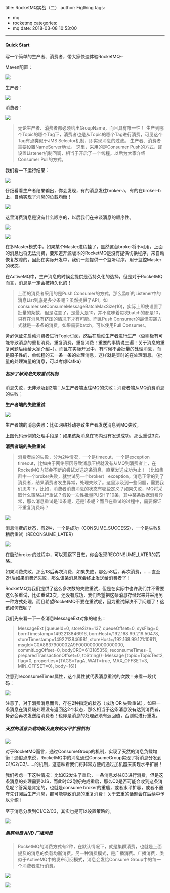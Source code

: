title: RocketMQ实战（二）
author: Figthing
tags:
  - mq
  - rocketmq
categories:
  - mq
date: 2018-03-08 10:53:00
---
#### Quick Start

写一个简单的生产者、消费者，带大家快速体验RocketMQ~

Maven配置：

![](http://zhouqi-blog.oss-cn-shenzhen.aliyuncs.com/img/mq/19.png?imageView2/2/w/600/h/600/q/75|imageslim)

生产者：

![](http://zhouqi-blog.oss-cn-shenzhen.aliyuncs.com/img/mq/20.png?imageView2/2/w/600/h/600/q/75|imageslim)

消费者：

![](http://zhouqi-blog.oss-cn-shenzhen.aliyuncs.com/img/mq/21.png?imageView2/2/w/600/h/600/q/75|imageslim)

> 无论生产者、消费者都必须给出GroupName，而且具有唯一性！
生产到哪个Topic的哪个Tag下，消费者也是从Topic的哪个Tag进行消费，可见这个Tag有点类似于JMS Selector机制，即实现消息的过滤。
生产者、消费者需要设置NameServer地址。
这里，采用的是Consumer Push的方式，即设置Listener机制回调，相当于开启了一个线程。以后为大家介绍Consumer Pull的方式。

<!--more-->

我们看一下运行结果：

![](http://zhouqi-blog.oss-cn-shenzhen.aliyuncs.com/img/mq/22.png?imageView2/2/w/600/h/600/q/75|imageslim)

仔细看看生产者结果输出，你会发现，有的消息发往broker-a，有的在broker-b上，自动实现了消息的负载均衡！

![](http://zhouqi-blog.oss-cn-shenzhen.aliyuncs.com/img/mq/23.png?imageView2/2/w/600/h/600/q/75|imageslim)

这里消费消息是没有什么顺序的，以后我们在来谈消息的顺序性。

![](http://zhouqi-blog.oss-cn-shenzhen.aliyuncs.com/img/mq/24.png?imageView2/2/w/600/h/600/q/75|imageslim)

![](http://zhouqi-blog.oss-cn-shenzhen.aliyuncs.com/img/mq/25.png?imageView2/2/w/600/h/600/q/75|imageslim)

在多Master模式中，如果某个Master进程挂了，显然这台broker将不可用，上面的消息也将无法消费，要知道开源版本的RocketMQ是没有提供切换程序，来自动恢复故障的，因此在实际开发中，我们一般提供一个监听程序，用于监控Master的状态。

在ActiveMQ中，生产消息的时候会提供是否持久化的选择，但是对于RocketMQ而言，消息是一定会被持久化的！

> 上面的消费者采用的是Push Consumer的方式，那么监听的Listener中的消息List到底是多少条呢？虽然提供了API，如consumer.setConsumeMessageBatchMaxSize(10)，实际上即使设置了批量的条数，但是注意了，是最大是10，并不意味着每次batch的都是10，只有在消息有挤压的情况下才有可能。而且Push Consumer的最佳实践方式就是一条条的消费，如果需要batch，可以使用Pull Consumer。

务必保证先启动消费者进行Topic订阅，然后在启动生产者进行生产（否则极有可能导致消息的重复消费，重复消费，重复消费！重要的事情说三遍！关于消息的重复问题后续给大家介绍~）。而且在实际开发中，有时候不会批量的处理消息，而是原子性的，单线程的去一条一条的处理消息，这样就是实时的在处理消息。（批量的处理海量的消息，可以考虑Kafka）

##### 初步了解消息失败重试机制

消息失败，无非涉及到2端：从生产者端发往MQ的失败；消费者端从MQ消费消息的失败；

**生产者端的失败重试**

![](http://zhouqi-blog.oss-cn-shenzhen.aliyuncs.com/img/mq/26.png?imageView2/2/w/600/h/600/q/75|imageslim)

生产者端的消息失败：比如网络抖动导致生产者发送消息到MQ失败。

上图代码示例的处理手段是：如果该条消息在1S内没有发送成功，那么重试3次。

**消费者端的失败重试**

> 消费者端的失败，分为2种情况，一个是timeout，一个是exception
timeout，比如由于网络原因导致消息压根就没有从MQ到消费者上，在RocketMQ内部会不断的尝试发送这条消息，直至发送成功为止！（比如集群中一个broker失败，就尝试另一个broker）
exception，消息正常的到了消费者，结果消费者发生异常，处理失败了。这里涉及到一些问题，需要我们思考下，比如，消费者消费消息的状态有哪些定义？如果失败，MQ将采取什么策略进行重试？假设一次性批量PUSH了10条，其中某条数据消费异常，那么消息重试是10条呢，还是1条呢？而且在重试的过程中，需要保证不重复消费吗？

![](http://zhouqi-blog.oss-cn-shenzhen.aliyuncs.com/img/mq/27.png?imageView2/2/w/600/h/600/q/75|imageslim)

消息消费的状态，有2种，一个是成功（CONSUME_SUCCESS），一个是失败&稍后重试（RECONSUME_LATER）

![](http://zhouqi-blog.oss-cn-shenzhen.aliyuncs.com/img/mq/28.png?imageView2/2/w/600/h/600/q/75|imageslim)

在启动broker的过程中，可以观察下日志，你会发现RECONSUME_LATER的策略。

如果消费失败，那么1S后再次消费，如果失败，那么5S后，再次消费，......直至2H后如果消费还失败，那么该条消息就会终止发送给消费者了！

RocketMQ为我们提供了这么多次数的失败重试，但是在实际中也许我们并不需要这么多重试，比如重试3次，还没有成功，我们希望把这条消息存储起来并采用另一种方式处理，而且希望RocketMQ不要在重试呢，因为重试解决不了问题了！这该如何做呢？

我们先来看一下一条消息MessageExt对象的输出：

> MessageExt [queueId=0, storeSize=137, queueOffset=0, sysFlag=0, bornTimestamp=1492213846916, bornHost=/192.168.99.219:50478, storeTimestamp=1492213846981, storeHost=/192.168.99.121:10911, msgId=C0A8637900002A9F0000000000000000, commitLogOffset=0, bodyCRC=613185359, reconsumeTimes=0, preparedTransactionOffset=0, toString()=Message [topic=TopicTest2, flag=0, properties={TAGS=TagA, WAIT=true, MAX_OFFSET=3, MIN_OFFSET=0}, body=16]]

注意到reconsumeTimes属性，这个属性就代表消息重试的次数！来看一段代码：

![](http://zhouqi-blog.oss-cn-shenzhen.aliyuncs.com/img/mq/29.png?imageView2/2/w/600/h/600/q/75|imageslim)

注意了，对于消费消息而言，存在2种指定的状态（成功 OR 失败重试），如果一条消息在消费端处理没有返回这2个状态，那么相当于这条消息没有达到消费者，势必会再次发送给消费者！也即是消息的处理必须有返回值，否则就进行重发。

##### 天然的消息负载均衡及高效的水平扩展机制

![](http://zhouqi-blog.oss-cn-shenzhen.aliyuncs.com/img/mq/30.png?imageView2/2/w/600/h/600/q/75|imageslim)

对于RocketMQ而言，通过ConsumeGroup的机制，实现了天然的消息负载均衡！通俗点来说，RocketMQ中的消息通过ConsumeGroup实现了将消息分发到C1/C2/C3/......的机制，这意味着我们将非常方便的通过加机器来实现水平扩展！

我们考虑一下这种情况：比如C2发生了重启，一条消息发往C3进行消费，但是这条消息的处理需要0.1S，而此时C2刚好完成重启，那么C2是否可能会收到这条消息呢？答案是肯定的，也就是consume broker的重启，或者水平扩容，或者不遵守先订阅后生产消息，都可能导致消息的重复消费！关于去重的话题会在后续中予以介绍！

至于消息分发到C1/C2/C3，其实也是可以设置策略的。

![](http://zhouqi-blog.oss-cn-shenzhen.aliyuncs.com/img/mq/31.png?imageView2/2/w/600/h/600/q/75|imageslim)

##### 集群消费 AND 广播消费

> RocketMQ的消费方式有2种，在默认情况下，就是集群消费，也就是上面提及的消息的负载均衡消费。另一种消费模式，是广播消费。广播消费，类似于ActiveMQ中的发布订阅模式，消息会发给Consume Group中的每一个消费者进行消费。

![](http://zhouqi-blog.oss-cn-shenzhen.aliyuncs.com/img/mq/32.png?imageView2/2/w/600/h/600/q/75|imageslim)

![](http://zhouqi-blog.oss-cn-shenzhen.aliyuncs.com/img/mq/33.png?imageView2/2/w/600/h/600/q/75|imageslim)